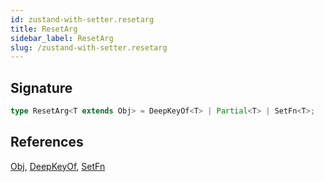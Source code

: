 ```yaml
---
id: zustand-with-setter.resetarg
title: ResetArg
sidebar_label: ResetArg
slug: /zustand-with-setter.resetarg
---
```






## Signature

```typescript
type ResetArg<T extends Obj> = DeepKeyOf<T> | Partial<T> | SetFn<T>;
```
## References
 [Obj](./universal.obj), [DeepKeyOf](./universal.deepkeyof), [SetFn](./zustand-with-setter.setfn)

